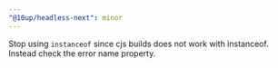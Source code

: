 ```yaml
---
"@10up/headless-next": minor
---
```


Stop using `instanceof` since cjs builds does not work with instanceof. Instead check the error name property.
